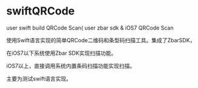 swiftQRCode
===========

user swift build QRCode Scan( user zbar sdk &amp; iOS7 QRCode Scan

使用Swift语言实现的简单QRCode二维码和条型码扫描工具。集成了ZbarSDK，

在iOS7以下系统使用Zbar SDK实现扫描功能。

iOS7以上，直接调用系统内置条码扫描功能实现扫描。

主要为测试swift语言实现。
